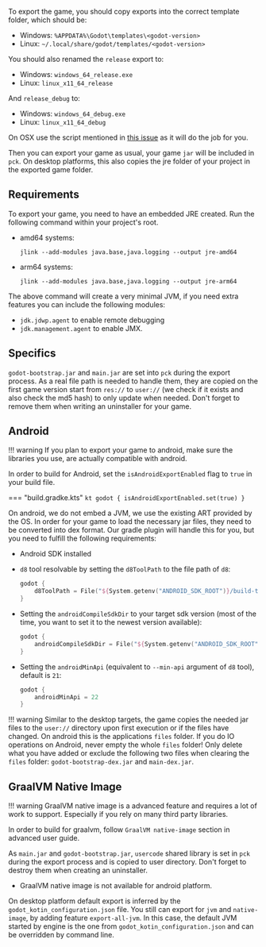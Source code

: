 To export the game, you should copy exports into the correct template folder, which should be:

- Windows: `%APPDATA%\Godot\templates\<godot-version>`
- Linux: `~/.local/share/godot/templates/<godot-version>`  

You should also renamed the `release` export to:

- Windows: `windows_64_release.exe`
- Linux: `linux_x11_64_release`

And `release_debug` to:

- Windows: `windows_64_debug.exe`
- Linux: `linux_x11_64_debug`

On OSX use the script mentioned in [this issue](https://github.com/godotengine/godot-docs/issues/3194#issuecomment-588862977) as it will do the job for you.

Then you can export your game as usual, your game `jar` will be included in `pck`.   On desktop platforms, this also copies the jre folder of your project in the exported game folder.

## Requirements
To export your game, you need to have an embedded JRE created. Run the following command within your project's root.

- amd64 systems:
    ```shell
    jlink --add-modules java.base,java.logging --output jre-amd64
    ```
- arm64 systems:
    ```shell
    jlink --add-modules java.base,java.logging --output jre-arm64
    ```

The above command will create a very minimal JVM, if you need extra features you can include the following modules:

- `jdk.jdwp.agent` to enable remote debugging
- `jdk.management.agent` to enable JMX.

## Specifics

`godot-bootstrap.jar` and `main.jar` are set into `pck` during the export process. As a real file path is needed to handle them, they are copied on the first game version start from `res://` to `user://` (we check if it exists and also check the md5 hash) to only update when needed. Don't forget to remove them when writing an uninstaller for your game.

## Android
!!! warning
    If you plan to export your game to android, make sure the libraries you use, are actually compatible with android.

In order to build for Android, set the `isAndroidExportEnabled` flag to `true` in your build file.

=== "build.gradke.kts"
    ```kt
    godot {
        isAndroidExportEnabled.set(true)
    }
    ```

On android, we do not embed a JVM, we use the existing ART provided by the OS. In order for your game to load the necessary jar files, they need to be converted into dex format. Our gradle plugin will handle this for you, but you need to fulfill the following requirements:

- Android SDK installed
- `d8` tool resolvable by setting the `d8ToolPath` to the file path of `d8`:
    ```kt
    godot {
        d8ToolPath = File("${System.getenv("ANDROID_SDK_ROOT")}/build-tools/31.0.0/d8")
    }
    ```

- Setting the `androidCompileSdkDir` to your target sdk version (most of the time, you want to set it to the newest version available):
    ```kt
    godot {
        androidCompileSdkDir = File("${System.getenv("ANDROID_SDK_ROOT")}/platforms/android-30")
    }
    ```

- Setting the `androidMinApi` (equivalent to `--min-api` argument of `d8` tool), default is `21`:
    ```kt
    godot {
        androidMinApi = 22
    }
    ```

!!! warning
    Similar to the desktop targets, the game copies the needed jar files to the `user://` directory upon first execution or if the files have changed. On android this is the applications `files` folder. If you do IO operations on Android, never empty the whole `files` folder! Only delete what you have added or exclude the following two files when clearing the `files` folder: `godot-bootstrap-dex.jar` and `main-dex.jar`.

## GraalVM Native Image

!!! warning
    GraalVM native image is a advanced feature and requires a lot of work to support. Especially if you rely on many third party libraries.

In order to build for graalvm, follow `GraalVM native-image` section in advanced user guide.

As `main.jar` and `godot-bootstrap.jar`, `usercode` shared library is set in `pck` during the export process and is copied to user directory. Don't forget to destroy them when creating an uninstaller.

- GraalVM native image is not available for android platform.

On desktop platform default export is inferred by the `godot_kotin_configuration.json` file. You still can export for `jvm` and `native-image`, by adding feature `export-all-jvm`. In this case, the default JVM started by engine is the one from `godot_kotin_configuration.json` and can be overridden by command line. 